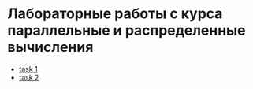 # Лабораторные работы с курса параллельные и распределенные вычисления

 * [task 1](./task%201/)
 * [task 2](./task%202/)